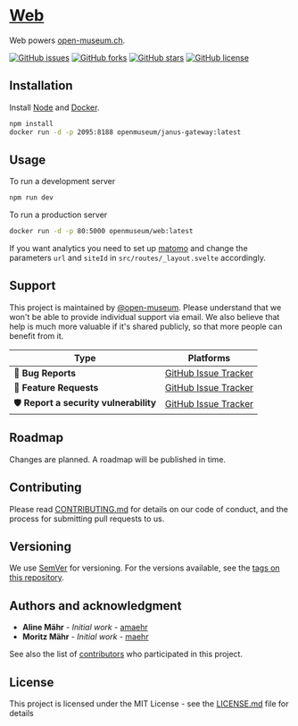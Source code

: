 # [Web](https://open-museum.ch/)

Web powers [open-museum.ch](https://open-museum.ch/).

[![GitHub issues](https://img.shields.io/github/issues/open-museum/web.svg)](https://github.com/open-museum/web/issues)
[![GitHub forks](https://img.shields.io/github/forks/open-museum/web.svg)](https://github.com/open-museum/web/network)
[![GitHub stars](https://img.shields.io/github/stars/open-museum/web.svg)](https://github.com/open-museum/web/stargazers)
[![GitHub license](https://img.shields.io/github/license/open-museum/web.svg)](https://github.com/open-museum/web/blob/master/LICENSE.md)

## Installation

Install [Node](https://nodejs.org/en/download/package-manager/) and [Docker](https://docs.docker.com/get-docker/).

```bash
npm install
docker run -d -p 2095:8188 openmuseum/janus-gateway:latest
```

## Usage

To run a development server

```bash
npm run dev
```

To run a production server

```bash
docker run -d -p 80:5000 openmuseum/web:latest
```

If you want analytics you need to set up [matomo](https://matomo.org/) and change the parameters `url` and `siteId` in `src/routes/_layout.svelte` accordingly.

## Support

This project is maintained by [@open-museum](https://github.com/open-museum). Please understand that we won't be able to provide individual support via email. We also believe that help is much more valuable if it's shared publicly, so that more people can benefit from it.

| Type                   | Platforms                                                    |
| ---------------------- | ------------------------------------------------------------ |
| 🚨 **Bug Reports**      | [GitHub Issue Tracker](https://github.com/open-museum/web/issues) |
| 🎁 **Feature Requests** | [GitHub Issue Tracker](https://github.com/open-museum/web/issues) |
| 🛡 **Report a security vulnerability**      | [GitHub Issue Tracker](https://github.com/open-museum/web/issues) |

## Roadmap

Changes are planned. A roadmap will be published in time.

## Contributing

Please read [CONTRIBUTING.md](CONTRIBUTING.md) for details on our code of conduct, and the process for submitting pull requests to us.

## Versioning

We use [SemVer](http://semver.org/) for versioning. For the versions available, see the [tags on this repository](https://github.com/open-museum/web/tags).

## Authors and acknowledgment

- **Aline Mähr** - _Initial work_ - [amaehr](https://github.com/amaehr)
- **Moritz Mähr** - _Initial work_ - [maehr](https://github.com/maehr)

See also the list of [contributors](https://github.com/open-museum/web/graphs/contributors) who participated in this project.

## License

This project is licensed under the MIT License - see the [LICENSE.md](LICENSE.md) file for details
